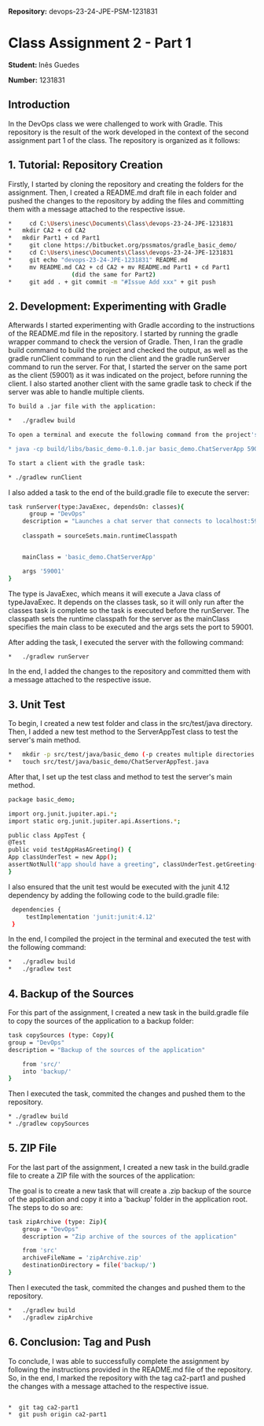 <strong>Repository:</strong> devops-23-24-JPE-PSM-1231831
 <p></p>

# Class Assignment 2 - Part 1
 <p></p>

<p></p>

<strong>Student: </strong>
Inês Guedes
 <p></p>

<strong>Number:</strong>
1231831
<p></p>

<p>
</p>
<p></p>

## Introduction
<p><p>
In the DevOps class we were challenged to work with Gradle. This repository is the result of the work developed in the context of the second assignment part 1 of the class.
The repository is organized as it follows:

<p></p>

## 1. Tutorial: Repository Creation
<p></p>
Firstly, I started by cloning the repository and creating the folders for the assignment.
Then, I created a README.md draft file in each folder and pushed the changes to the repository by adding the files and committing them with a message attached to the respective issue.
<p>
 
```bash
*	  cd C:\Users\inesc\Documents\Class\devops-23-24-JPE-1231831
*   mkdir CA2 + cd CA2
*   mkdir Part1 + cd Part1
*	  git clone https://bitbucket.org/pssmatos/gradle_basic_demo/
*	  cd C:\Users\inesc\Documents\Class\devops-23-24-JPE-1231831
*	  git echo "devops-23-24-JPE-1231831" README.md
*	  mv README.md CA2 + cd CA2 + mv README.md Part1 + cd Part1
                  (did the same for Part2)
*	  git add . + git commit -m "#Issue Add xxx" + git push
```
<p><p>
 
## 2. Development: Experimenting with Gradle
<p></p>
Afterwards I started experimenting with Gradle according to the instructions of the README.md file in the repository.
I started by running the gradle wrapper command to check the version of Gradle. 
Then, I ran the gradle build command to build the project and checked the output, as well as the gradle runClient command to run the client and the gradle runServer command to run the server.
For that, I started the server on the same port as the client (59001) as it was indicated on the project, before running the client.
I also started another client with the same gradle task to check if the server was able to handle multiple clients.
<p>
 
```bash
To build a .jar file with the application:

*   ./gradlew build 
````

<p>
 
````bash
To open a terminal and execute the following command from the project's root directory:

* java -cp build/libs/basic_demo-0.1.0.jar basic_demo.ChatServerApp 59001
````

<p>

````bash
To start a client with the gradle task:

* ./gradlew runClient
````

<p></p>

I also added a task to the end of the build.gradle file to execute the server:
<p>

```bash
task runServer(type:JavaExec, dependsOn: classes){
      group = "DevOps"
    description = "Launches a chat server that connects to localhost:59001"
  
    classpath = sourceSets.main.runtimeClasspath


    mainClass = 'basic_demo.ChatServerApp'

    args '59001'
}
```
<p> </p>

The type is JavaExec, which means it will execute a Java class of typeJavaExec. It depends on the classes task, so it will only run after the classes task is complete so the task is executed before the runServer.
The classpath sets the runtime classpath for the server as the mainClass specifies the main class to be executed and the args sets the port to 59001.

<p>
After adding the task, I executed the server with the following command:

<p></p>

```bash
*   ./gradlew runServer
```
<p></p>

In the end, I added the changes to the repository and committed them with a message attached to the respective issue.

<p><p></p>

## 3. Unit Test

<p></p>
To begin, I created a new test folder and class in the src/test/java directory.
Then, I added a new test method to the ServerAppTest class to test the server's main method.
<p>

   ```bash
*   mkdir -p src/test/java/basic_demo (-p creates multiple directories at once)
*   touch src/test/java/basic_demo/ChatServerAppTest.java
   ```

<p></p>
After that, I set up the test class and method to test the server's main method.
<p>

 ```bash
package basic_demo;

import org.junit.jupiter.api.*;
import static org.junit.jupiter.api.Assertions.*;

public class AppTest {
@Test
public void testAppHasAGreeting() {
App classUnderTest = new App();
assertNotNull("app should have a greeting", classUnderTest.getGreeting());
}
  ```
<p> </p>

I also ensured that the unit test would be executed with the junit 4.12 dependency by adding the following code to the build.gradle file:
<p>

  ```bash
   dependencies {
       testImplementation 'junit:junit:4.12'
   }
   ```
<p>
In the end, I compiled the project in the terminal and executed the test with the following command:
<p>

```bash
*   ./gradlew build
*   ./gradlew test
```
<p></p>

## 4. Backup of the Sources

<p></p>

For this part of the assignment, I created a new task in the build.gradle file to copy the sources of the application to a backup folder:
<p>

```bash
task copySources (type: Copy){
group = "DevOps"
description = "Backup of the sources of the application"

    from 'src/'
    into 'backup/'
}
```
<p>
Then I executed the task, commited the changes and pushed them to the repository.
<p>

```bash
* ./gradlew build
* ./gradlew copySources
```
<p></p>

## 5. ZIP File

<p></p>

For the last part of the assignment, I created a new task in the build.gradle file to create a ZIP file with the sources of the application:
<p>
The goal is to create a new task that will create a .zip backup of the source of the application and copy it into a
'backup' folder in the application root. The steps to do so are:

```bash
task zipArchive (type: Zip){
    group = "DevOps"
    description = "Zip archive of the sources of the application"

    from 'src'
    archiveFileName = 'zipArchive.zip'
    destinationDirectory = file('backup/')
}
```

<p>
Then I executed the task, commited the changes and pushed them to the repository.
<p>

```bash
*   ./gradlew build
*   ./gradlew zipArchive
```
<p></p>

## 6. Conclusion: Tag and Push
<p>
To conclude, I was able to successfully complete the assignment by following the instructions provided in the README.md file of the repository.
So, in the end, I marked the repository with the tag ca2-part1 and pushed the changes with a message attached to the respective issue.
<p>

```bash

*  git tag ca2-part1
*  git push origin ca2-part1
```
<p></p>


